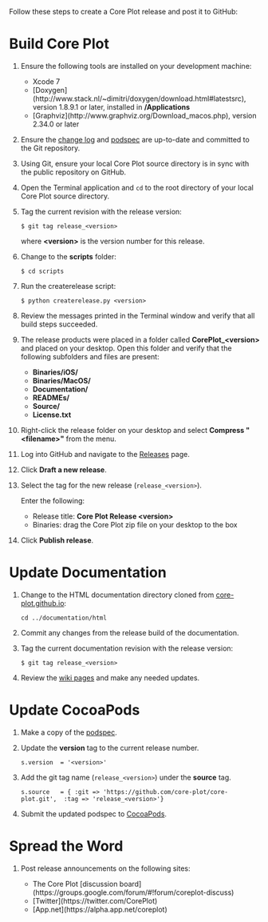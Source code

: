 Follow these steps to create a Core Plot release and post it to GitHub:

# Build Core Plot

1. Ensure the following tools are installed on your development machine:

    <ul>
        <li>Xcode 7</li>
        <li>[Doxygen](http://www.stack.nl/~dimitri/doxygen/download.html#latestsrc), version 1.8.9.1 or later, installed in <strong>/Applications</strong></li>
        <li>[Graphviz](http://www.graphviz.org/Download_macos.php), version 2.34.0 or later</li>
    </ul>

2. Ensure the [change log](https://github.com/core-plot/core-plot/blob/master/documentation/changelog.markdown) and [podspec](https://github.com/core-plot/core-plot/blob/master/CorePlot.podspec) are up-to-date and committed to the Git repository.

3. Using Git, ensure your local Core Plot source directory is in sync with the public repository on GitHub.

4. Open the Terminal application and `cd` to the root directory of your local Core Plot source directory.

5. Tag the current revision with the release version:

    `$ git tag release_<version>`
    
    where **&lt;version&gt;** is the version number for this release.

6. Change to the **scripts** folder:

    `$ cd scripts`

7. Run the createrelease script:

    `$ python createrelease.py <version>`

8. Review the messages printed in the Terminal window and verify that all build steps succeeded.

9. The release products were placed in a folder called **CorePlot_&lt;version&gt;** and placed on your desktop. Open this folder and verify that the following subfolders and files are present:

    <ul>
        <li><strong>Binaries/iOS/</strong></li>
        <li><strong>Binaries/MacOS/</strong></li>
        <li><strong>Documentation/</strong></li>
        <li><strong>READMEs/</strong></li>
        <li><strong>Source/</strong></li>
        <li><strong>License.txt</strong></li>
    </ul>

10. Right-click the release folder on your desktop and select **Compress "&lt;filename&gt;"** from the menu.

11. Log into GitHub and navigate to the [Releases](https://github.com/core-plot/core-plot/releases) page.

12. Click **Draft a new release**.

13. Select the tag for the new release (`release_<version>`).

    Enter the following:

    <ul>
        <li>Release title: <strong>Core Plot Release &lt;version&gt;</strong></li>
        <li>Binaries: drag the Core Plot zip file on your desktop to the box</li>
    </ul>
    
14. Click **Publish release**.

# Update Documentation

1. Change to the HTML documentation directory cloned from [core-plot.github.io](https://github.com/core-plot/core-plot.github.io):

    `cd ../documentation/html`

2. Commit any changes from the release build of the documentation.

3. Tag the current documentation revision with the release version:

    `$ git tag release_<version>`
    
4. Review the [wiki pages](https://github.com/core-plot/core-plot/wiki) and make any needed updates.

# Update CocoaPods

1. Make a copy of the [podspec](https://github.com/core-plot/core-plot/blob/master/CorePlot.podspec).

2. Update the **version** tag to the current release number.

    `s.version  = '<version>'`

3. Add the git tag name (`release_<version>`) under the **source** tag.

    `s.source   = { :git => 'https://github.com/core-plot/core-plot.git', 
                    :tag => 'release_<version>'}`

4. Submit the updated podspec to [CocoaPods](https://github.com/CocoaPods/CocoaPods).

# Spread the Word

1. Post release announcements on the following sites:

    <ul>
        <li>The Core Plot [discussion board](https://groups.google.com/forum/#!forum/coreplot-discuss)</li>
        <li>[Twitter](https://twitter.com/CorePlot)</li>
        <li>[App.net](https://alpha.app.net/coreplot)</li>
    </ul>
